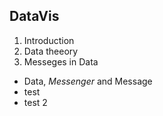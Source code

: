 

## DataVis
1. Introduction
2. Data theeory
3. Messeges in Data
  * Data, *Messenger* and Message
  * test
  * test 2
